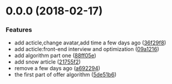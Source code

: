 <a name="0.0.0"></a>
# 0.0.0 (2018-02-17)


### Features

* add acticle,change avatar,add time a few days ago ([36f29f8](https://github.com/towavephone/TowavePhoneBlog/commit/36f29f8))
* add acticle:front-end interview and optimization ([09a1216](https://github.com/towavephone/TowavePhoneBlog/commit/09a1216))
* add algorithm part one ([88ff05e](https://github.com/towavephone/TowavePhoneBlog/commit/88ff05e))
* add snow article ([21755f2](https://github.com/towavephone/TowavePhoneBlog/commit/21755f2))
* remove a few days ago ([a692294](https://github.com/towavephone/TowavePhoneBlog/commit/a692294))
* the first part of offer algorithm ([5de51b6](https://github.com/towavephone/TowavePhoneBlog/commit/5de51b6))



